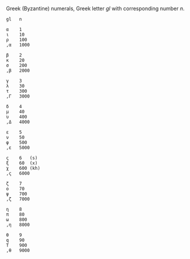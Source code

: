 Greek (Byzantine) numerals, Greek letter $gl$ with corresponding number $n$.
~~~
gl   n

α    1
ι    10
ρ    100
,α   1000

β    2
κ    20
σ    200
,β   2000

γ    3
λ    30
τ    300
,Γ   3000

δ    4
μ    40
υ    400
,Δ   4000

ε    5
ν    50
φ    500
,ε   5000

ς    6   (s)
ξ    60  (x)
χ    600 (kh)
,ς   6000

ζ    7
ο    70
ψ    700
,ζ   7000

η    8
π    80
ω    800
,η   8000

θ    9
q    90
T    900
,θ   9000
~~~
